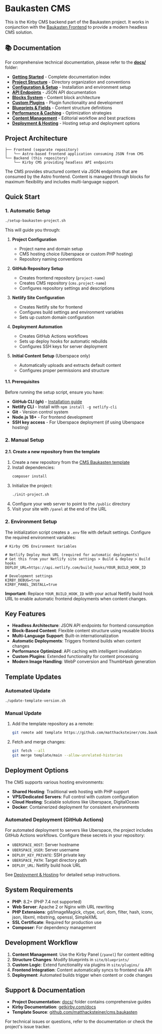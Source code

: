# Baukasten CMS

This is the Kirby CMS backend part of the Baukasten project. It works in conjunction with the [Baukasten Frontend](https://github.com/matthacksteiner/baukasten) to provide a modern headless CMS solution.

## 📚 Documentation

For comprehensive technical documentation, please refer to the **[docs/](./docs/)** folder:

- **[Getting Started](./docs/index.md)** - Complete documentation index
- **[Project Structure](./docs/project-structure.md)** - Directory organization and conventions
- **[Configuration & Setup](./docs/configuration-setup.md)** - Installation and environment setup
- **[API Endpoints](./docs/api-endpoints.md)** - JSON API documentation
- **[Blocks System](./docs/blocks-system.md)** - Content block architecture
- **[Custom Plugins](./docs/custom-plugins.md)** - Plugin functionality and development
- **[Blueprints & Fields](./docs/blueprints-fields.md)** - Content structure definitions
- **[Performance & Caching](./docs/performance-caching.md)** - Optimization strategies
- **[Content Management](./docs/content-management.md)** - Editorial workflow and best practices
- **[Deployment & Hosting](./docs/deployment-hosting.md)** - Hosting setup and deployment options

## Project Architecture

```
├── Frontend (separate repository)
│   └── Astro-based frontend application consuming JSON from CMS
└── Backend (this repository)
    └── Kirby CMS providing headless API endpoints
```

The CMS provides structured content via JSON endpoints that are consumed by the Astro frontend. Content is managed through blocks for maximum flexibility and includes multi-language support.

## Quick Start

### 1. Automatic Setup

```bash
./setup-baukasten-project.sh
```

This will guide you through:

1. **Project Configuration**

   - Project name and domain setup
   - CMS hosting choice (Uberspace or custom PHP hosting)
   - Repository naming conventions

2. **GitHub Repository Setup**

   - Creates frontend repository (`project-name`)
   - Creates CMS repository (`cms.project-name`)
   - Configures repository settings and descriptions

3. **Netlify Site Configuration**

   - Creates Netlify site for frontend
   - Configures build settings and environment variables
   - Sets up custom domain configuration

4. **Deployment Automation**

   - Creates GitHub Actions workflows
   - Sets up deploy hooks for automatic rebuilds
   - Configures SSH keys for server deployment

5. **Initial Content Setup** (Uberspace only)
   - Automatically uploads and extracts default content
   - Configures proper permissions and structure

#### 1.1. Prerequisites

Before running the setup script, ensure you have:

- **GitHub CLI (gh)** - [Installation guide](https://cli.github.com/)
- **Netlify CLI** - Install with `npm install -g netlify-cli`
- **Git** - Version control system
- **Node.js 18+** - For frontend development
- **SSH key access** - For Uberspace deployment (if using Uberspace hosting)

### 2. Manual Setup

#### 2.1. Create a new repository from the template

1. Create a new repository from the [CMS Baukasten template](https://github.com/matthacksteiner/cms.baukasten)
2. Install dependencies:
   ```bash
   composer install
   ```
3. Initialize the project:
   ```bash
   ./init-project.sh
   ```
4. Configure your web server to point to the `/public` directory
5. Visit your site with `/panel` at the end of the URL

### 2. Environment Setup

The initialization script creates a `.env` file with default settings. Configure the required environment variables:

```env
# Kirby CMS Environment Variables

# Netlify Deploy Hook URL (required for automatic deployments)
# Get this from your Netlify site settings > Build & deploy > Build hooks
DEPLOY_URL=https://api.netlify.com/build_hooks/YOUR_BUILD_HOOK_ID

# Development settings
KIRBY_DEBUG=true
KIRBY_PANEL_INSTALL=true
```

**Important**: Replace `YOUR_BUILD_HOOK_ID` with your actual Netlify build hook URL to enable automatic frontend deployments when content changes.

## Key Features

- **Headless Architecture**: JSON API endpoints for frontend consumption
- **Block-Based Content**: Flexible content structure using reusable blocks
- **Multi-Language Support**: Built-in internationalization
- **Automatic Deployments**: Triggers frontend builds when content changes
- **Performance Optimized**: API caching with intelligent invalidation
- **Custom Plugins**: Extended functionality for content processing
- **Modern Image Handling**: WebP conversion and ThumbHash generation

## Template Updates

### Automated Update

```bash
./update-template-version.sh
```

### Manual Update

1. Add the template repository as a remote:
   ```bash
   git remote add template https://github.com/matthacksteiner/cms.baukasten
   ```
2. Fetch and merge changes:
   ```bash
   git fetch --all
   git merge template/main --allow-unrelated-histories
   ```

## Deployment Options

The CMS supports various hosting environments:

- **Shared Hosting**: Traditional web hosting with PHP support
- **VPS/Dedicated Servers**: Full control with custom configuration
- **Cloud Hosting**: Scalable solutions like Uberspace, DigitalOcean
- **Docker**: Containerized deployment for consistent environments

### Automated Deployment (GitHub Actions)

For automated deployment to servers like Uberspace, the project includes GitHub Actions workflows. Configure these secrets in your repository:

- `UBERSPACE_HOST`: Server hostname
- `UBERSPACE_USER`: Server username
- `DEPLOY_KEY_PRIVATE`: SSH private key
- `UBERSPACE_PATH`: Target directory path
- `DEPLOY_URL`: Netlify build hook URL

See [Deployment & Hosting](./docs/deployment-hosting.md) for detailed setup instructions.

## System Requirements

- **PHP**: 8.2+ (PHP 7.4 not supported)
- **Web Server**: Apache 2 or Nginx with URL rewriting
- **PHP Extensions**: gd/ImageMagick, ctype, curl, dom, filter, hash, iconv, json, libxml, mbstring, openssl, SimpleXML
- **SSL Certificate**: Required for production use
- **Composer**: For dependency management

## Development Workflow

1. **Content Management**: Use the Kirby Panel (`/panel`) for content editing
2. **Structure Changes**: Modify blueprints in `site/blueprints/`
3. **Custom Logic**: Extend functionality via plugins in `site/plugins/`
4. **Frontend Integration**: Content automatically syncs to frontend via API
5. **Deployment**: Automated builds trigger when content or code changes

## Support & Documentation

- **Project Documentation**: [docs/](./docs/) folder contains comprehensive guides
- **Kirby Documentation**: [getkirby.com/docs](https://getkirby.com/docs)
- **Template Source**: [github.com/matthacksteiner/cms.baukasten](https://github.com/matthacksteiner/cms.baukasten)

For technical issues or questions, refer to the documentation or check the project's issue tracker.
